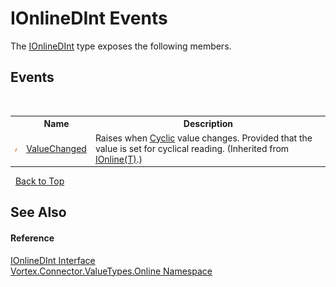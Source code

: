 # IOnlineDInt Events
 

The <a href="T_Vortex_Connector_ValueTypes_Online_IOnlineDInt.md">IOnlineDInt</a> type exposes the following members.


## Events
&nbsp;<table><tr><th></th><th>Name</th><th>Description</th></tr><tr><td>![Public event](media/pubevent.gif "Public event")</td><td><a href="E_Vortex_Connector_ValueTypes_Online_IOnline_1_ValueChanged.md">ValueChanged</a></td><td>
Raises when <a href="P_Vortex_Connector_ValueTypes_Online_IOnline_1_Cyclic.md">Cyclic</a> value changes. Provided that the value is set for cyclical reading.
 (Inherited from <a href="T_Vortex_Connector_ValueTypes_Online_IOnline_1.md">IOnline(T)</a>.)</td></tr></table>&nbsp;
<a href="#ionlinedint-events">Back to Top</a>

## See Also


#### Reference
<a href="T_Vortex_Connector_ValueTypes_Online_IOnlineDInt.md">IOnlineDInt Interface</a><br /><a href="N_Vortex_Connector_ValueTypes_Online.md">Vortex.Connector.ValueTypes.Online Namespace</a><br />